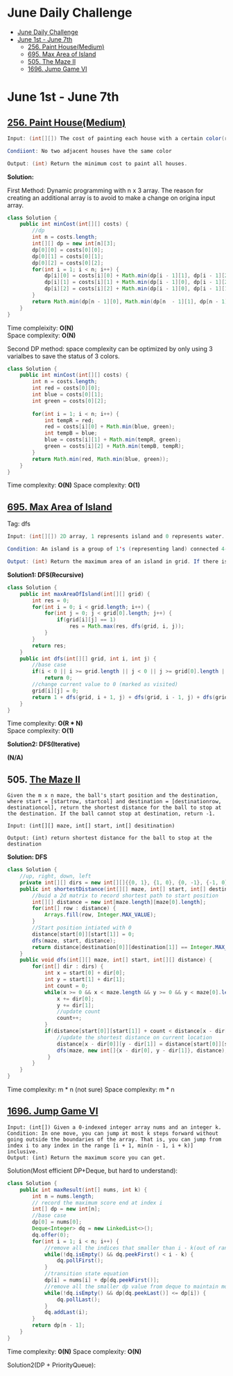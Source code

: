 # June Daily Challenge
- [June Daily Challenge](#june-daily-challenge)
- [June 1st - June 7th](#june-1st---june-7th)
  - [256. Paint House(Medium)](#256-paint-housemedium)
  - [695. Max Area of Island](#695-max-area-of-island)
  - [505. The Maze II](#505-the-maze-ii)
  - [1696. Jump Game VI](#1696-jump-game-vi)

# June 1st - June 7th

## [256. Paint House(Medium)](https://leetcode.com/problems/paint-house/)

```java
Input: (int[][]) The cost of painting each house with a certain color(red, blue, or green) is represented by an n x 3 cost matrix costs.

Condiiont: No two adjacent houses have the same color

Output: (int) Return the minimum cost to paint all houses.
```

**Solution:**

First Method: Dynamic programming with n x 3 array. The reason for creating an additional array is to avoid to make a change on origina input array.

```java
class Solution {
    public int minCost(int[][] costs) {
        //dp
        int n = costs.length;
        int[][] dp = new int[n][3];
        dp[0][0] = costs[0][0];
        dp[0][1] = costs[0][1];
        dp[0][2] = costs[0][2];
        for(int i = 1; i < n; i++) {
            dp[i][0] = costs[i][0] + Math.min(dp[i - 1][1], dp[i - 1][2]);
            dp[i][1] = costs[i][1] + Math.min(dp[i - 1][0], dp[i - 1][2]);
            dp[i][2] = costs[i][2] + Math.min(dp[i - 1][0], dp[i - 1][1]);
        }
        return Math.min(dp[n - 1][0], Math.min(dp[n  - 1][1], dp[n - 1][2]));
    }
}
```
Time compleixity: **O(N)**  
Space complexity: **O(N)**

Second DP method: space complexity can be optimized by only using 3 varialbes to save the status of 3 colors.

```java
class Solution {
    public int minCost(int[][] costs) {
        int n = costs.length;
        int red = costs[0][0];
        int blue = costs[0][1];
        int green = costs[0][2];
        
        for(int i = 1; i < n; i++) {
            int tempR = red;
            red = costs[i][0] + Math.min(blue, green);
            int tempB = blue;
            blue = costs[i][1] + Math.min(tempR, green);
            green = costs[i][2] + Math.min(tempB, tempR);
        }
        return Math.min(red, Math.min(blue, green));
    }
}
```
Time complexity: **O(N)**
Space complexity: **O(1)**

## [695. Max Area of Island](https://leetcode.com/problems/max-area-of-island/)

Tag: dfs

```java
Input: (int[][]) 2D array, 1 represents island and 0 represents water.

Condition: An island is a group of 1's (representing land) connected 4-directionally (horizontal or vertical.) You may assume all four edges of the grid are surrounded by water.

Output: (int) Return the maximum area of an island in grid. If there is no island, return 0.
```

**Solution1: DFS(Recursive)**

```java
class Solution {
    public int maxAreaOfIsland(int[][] grid) {
        int res = 0;
        for(int i = 0; i < grid.length; i++) {
            for(int j = 0; j < grid[0].length; j++) {
                if(grid[i][j] == 1)
                    res = Math.max(res, dfs(grid, i, j));
            }
        }
        return res;
    }
    public int dfs(int[][] grid, int i, int j) {
        //base case
        if(i < 0 || i >= grid.length || j < 0 || j >= grid[0].length || grid[i][j] == 0)
            return 0;
        //change current value to 0 (marked as visited)
        grid[i][j] = 0;
        return 1 + dfs(grid, i + 1, j) + dfs(grid, i - 1, j) + dfs(grid, i, j + 1) + dfs(grid, i, j - 1);
    }
}
```

Time complexity: **O(R * N)**  
Space complexity: **O(1)**


**Solution2: DFS(Iterative)**

**(N/A)**


## 505. [The Maze II](https://leetcode.com/problems/the-maze-ii/)

```
Given the m x n maze, the ball's start position and the destination, where start = [startrow, startcol] and destination = [destinationrow, destinationcol], return the shortest distance for the ball to stop at the destination. If the ball cannot stop at destination, return -1.

Input: (int[][] maze, int[] start, int[] desitination)

Output: (int) return shortest distance for the ball to stop at the destination
```

**Solution: DFS**

```java
class Solution {
    //up, right, down, left
    private int[][] dirs = new int[][]{{0, 1}, {1, 0}, {0, -1}, {-1, 0}};
    public int shortestDistance(int[][] maze, int[] start, int[] destination) {
        //buid a 2d matrix to record shortest path to start position
        int[][] distance = new int[maze.length][maze[0].length];
        for(int[] row : distance) {
            Arrays.fill(row, Integer.MAX_VALUE);
        }
        //Start position intiated with 0
        distance[start[0]][start[1]] = 0;
        dfs(maze, start, distance);
        return distance[destination[0]][destination[1]] == Integer.MAX_VALUE ? -1 : distance[destination[0]][destination[1]];
    }
    public void dfs(int[][] maze, int[] start, int[][] distance) {
        for(int[] dir : dirs) {
            int x = start[0] + dir[0];
            int y = start[1] + dir[1];
            int count = 0;
            while(x >= 0 && x < maze.length && y >= 0 && y < maze[0].length && maze[x][y] == 0) {
                x += dir[0];
                y += dir[1];
                //update count
                count++;
            }
            if(distance[start[0]][start[1]] + count < distance[x - dir[0]][y - dir[1]]) {
                //update the shortest distance on current location
                distance[x - dir[0]][y - dir[1]] = distance[start[0]][start[1]] + count;
                dfs(maze, new int[]{x - dir[0], y - dir[1]}, distance);
             }
        }
    }
}
```

Time complexity: m * n (not sure)
Space complexity: m * n

## [1696. Jump Game VI](https://leetcode.com/problems/jump-game-vi/)

```
Input: (int[]) Given a 0-indexed integer array nums and an integer k.
Condition: In one move, you can jump at most k steps forward without going outside the boundaries of the array. That is, you can jump from index i to any index in the range [i + 1, min(n - 1, i + k)] inclusive.
Output: (int) Return the maximum score you can get.
```

Solution(Most efficient DP+Deque, but hard to understand): 

```java
class Solution {
    public int maxResult(int[] nums, int k) {
        int n = nums.length;
        // record the maximum score end at index i
        int[] dp = new int[n];
        //base case
        dp[0] = nums[0];
        Deque<Integer> dq = new LinkedList<>();
        dq.offer(0);
        for(int i = 1; i < n; i++) {
            //remove all the indices that smaller than i - k(out of range)
            while(!dq.isEmpty() && dq.peekFirst() < i - k) {
                dq.pollFirst();
            }
            //transition state equation
            dp[i] = nums[i] + dp[dq.peekFirst()];
            //remove all the smaller dp value from deque to maintain monotonically decreasing order
            while(!dq.isEmpty() && dp[dq.peekLast()] <= dp[i]) {
                dq.pollLast();
            }
            dq.addLast(i);
        }
        return dp[n - 1];
    }
}
```

Time complexity: **0(N)**
Space complexity: **O(N)**

Solution2(DP + PriorityQueue):

